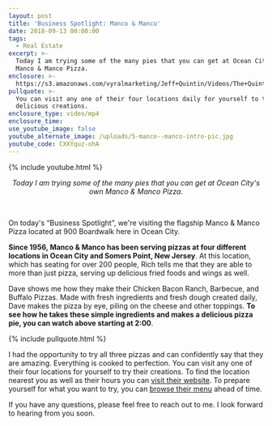 ```yaml
---
layout: post
title: 'Business Spotlight: Manco & Manco'
date: 2018-09-13 00:00:00
tags:
  - Real Estate
excerpt: >-
  Today I am trying some of the many pies that you can get at Ocean City's own
  Manco & Manco Pizza.
enclosure: >-
  https://s3.amazonaws.com/vyralmarketing/Jeff+Quintin/Videos/The+Quintin+Group+-+Business+Spotlight-+Manco+%2526+Manco.mp4
pullquote: >-
  You can visit any one of their four locations daily for yourself to try their
  delicious creations.
enclosure_type: video/mp4
enclosure_time:
use_youtube_image: false
youtube_alternate_image: /uploads/5-manco--manco-intro-pic.jpg
youtube_code: CXXYquz-ohA
---
```


{% include youtube.html %}

<center><em>Today I am trying some of the many pies that you can get at Ocean City's own Manco &amp; Manco Pizza.</em></center>

&nbsp;

On today's “Business Spotlight”, we're visiting the flagship Manco & Manco Pizza located at 900 Boardwalk here in Ocean City.

**Since 1956, Manco & Manco has been serving pizzas at four different locations in Ocean City and Somers Point, New Jersey**. At this location, which has seating for over 200 people, Rich tells me that they are able to more than just pizza, serving up delicious fried foods and wings as well.

Dave shows me how they make their Chicken Bacon Ranch, Barbecue, and Buffalo Pizzas. Made with fresh ingredients and fresh dough created daily, Dave makes the pizza by eye, piling on the cheese and other toppings. **To see how he takes these simple ingredients and makes a delicious pizza pie, you can watch above starting at 2:00**.

{% include pullquote.html %}

I had the opportunity to try all three pizzas and can confidently say that they are amazing. Everything is cooked to perfection. You can visit any one of their four locations for yourself to try their creations. To find the location nearest you as well as their hours you can [visit their website](https://mancospizza.com/locations/). To prepare yourself for what you want to try, you can [browse their menu](https://mancospizza.com/ocean-city-menu/)&nbsp;ahead of time.

If you have any questions, please feel free to reach out to me. I look forward to hearing from you soon.